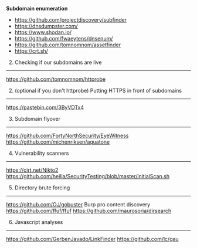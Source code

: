 **Subdomain enumeration**
- https://github.com/projectdiscovery/subfinder 
- https://dnsdumpster.com/
- https://www.shodan.io/
- https://github.com/fwaeytens/dnsenum/
- https://github.com/tomnomnom/assetfinder
- https://crt.sh/

2. Checking if our subdomains are live
---------------------
https://github.com/tomnomnom/httprobe

2. (optional if you don't httprobe) Putting HTTPS in front of subdomains
---------------------
https://pastebin.com/3ByVDTx4

3. Subdomain flyover
---------------------
https://github.com/FortyNorthSecurity/EyeWitness
https://github.com/michenriksen/aquatone

4. Vulnerability scanners
---------------------
https://cirt.net/Nikto2
https://github.com/heilla/SecurityTesting/blob/master/initialScan.sh

5. Directory brute forcing
----------------------
https://github.com/OJ/gobuster
Burp pro content discovery
https://github.com/ffuf/ffuf
https://github.com/maurosoria/dirsearch

6. Javascript analyses
----------------------
https://github.com/GerbenJavado/LinkFinder
https://github.com/lc/gau
